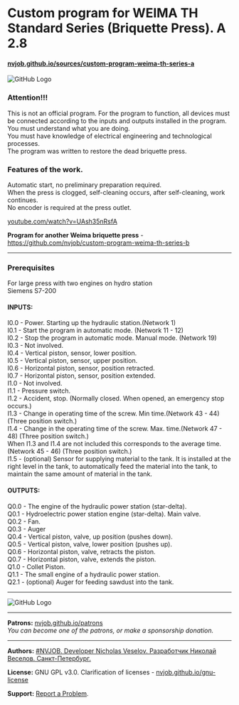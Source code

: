 # Custom program for WEIMA TH Standard Series (Briquette Press). A 2.8
#### [nvjob.github.io/sources/custom-program-weima-th-series-a](https://nvjob.github.io/sources/custom-program-weima-th-series-a)

![GitHub Logo](https://raw.githubusercontent.com/nvjob/nvjob.github.io/master/repo/other%20sources/weima%20th%20a/28/pic/2.jpg)

### Attention!!!
This is not an official program.
For the program to function, all devices must be connected according to the inputs and outputs installed in the program.<br>
You must understand what you are doing.<br>
You must have knowledge of electrical engineering and technological processes.<br>
The program was written to restore the dead briquette press.

### Features of the work.
Automatic start, no preliminary preparation required.<br>
When the press is clogged, self-cleaning occurs, after self-cleaning, work continues.<br>
No encoder is required at the press outlet.

[youtube.com/watch?v=UAsh35nRsfA](https://www.youtube.com/watch?v=UAsh35nRsfA)

**Program for another Weima briquette press** - https://github.com/nvjob/custom-program-weima-th-series-b

-------------------------------------------------------------------

### Prerequisites
For large press with two engines on hydro station <br>
Siemens S7-200

#### INPUTS:
I0.0 - Power. Starting up the hydraulic station.(Network 1) <br>
I0.1 - Start the program in automatic mode. (Network 11 - 12) <br>
I0.2 - Stop the program in automatic mode. Manual mode. (Network 19) <br>
I0.3 - Not involved. <br>
I0.4 - Vertical piston, sensor, lower position. <br>
I0.5 - Vertical piston, sensor, upper position. <br>
I0.6 - Horizontal piston, sensor, position retracted. <br>
I0.7 - Horizontal piston, sensor, position extended. <br>
I1.0 - Not involved. <br>
I1.1 - Pressure switch. <br>
I1.2 - Accident, stop. (Normally closed. When opened, an emergency stop occurs.) <br>
I1.3 - Change in operating time of the screw. Min time.(Network 43 - 44) (Three position switch.) <br>
I1.4 - Change in the operating time of the screw. Max. time.(Network 47 - 48) (Three position switch.) <br>
When I1.3 and I1.4 are not included this corresponds to the average time.(Network 45 - 46) (Three position switch.) <br>
I1.5 - (optional) Sensor for supplying material to the tank. It is installed at the right level in the tank, to automatically feed the material into the tank, to maintain the same amount of material in the tank.

#### OUTPUTS:
Q0.0 - The engine of the hydraulic power station (star-delta). <br>
Q0.1 - Hydroelectric power station engine (star-delta). Main valve. <br>
Q0.2 - Fan. <br>
Q0.3 - Auger <br>
Q0.4 - Vertical piston, valve, up position (pushes down). <br>
Q0.5 - Vertical piston, valve, lower position (pushes up). <br>
Q0.6 - Horizontal piston, valve, retracts the piston. <br>
Q0.7 - Horizontal piston, valve, extends the piston. <br>
Q1.0 - Collet Piston. <br>
Q1.1 - The small engine of a hydraulic power station. <br>
Q2.1 - (optional) Auger for feeding sawdust into the tank.

-------------------------------------------------------------------

![GitHub Logo](https://raw.githubusercontent.com/nvjob/nvjob.github.io/master/repo/other%20sources/weima%20th%20a/28/pic/5.jpg)

-------------------------------------------------------------------

**Patrons:** [nvjob.github.io/patrons](https://nvjob.github.io/patrons)<br>
*You can become one of the patrons, or make a sponsorship donation.*

-------------------------------------------------------------------

**Authors:** [#NVJOB. Developer Nicholas Veselov. Разработчик Николай Веселов. Санкт-Петербург.](https://nvjob.github.io)

**License:** GNU GPL v3.0. Clarification of licenses - [nvjob.github.io/gnu-license](https://nvjob.github.io/gnu-license)

**Support:** [Report a Problem](https://nvjob.github.io/reportaproblem/).
